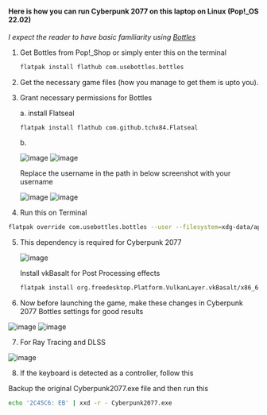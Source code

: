 #### Here is how you can run Cyberpunk 2077 on this laptop on Linux (Pop!_OS 22.02)

*I expect the reader to have basic familiarity using [Bottles](https://usebottles.com/)*

1. Get Bottles from Pop!_Shop or simply enter this on the terminal
   ```bash
   flatpak install flathub com.usebottles.bottles
   ```

2. Get the necessary game files (how you manage to get them is upto you).
3. Grant necessary permissions for Bottles
   
     a. install Flatseal
   
       flatpak install flathub com.github.tchx84.Flatseal
   
   
     b. 

      ![image](https://github.com/realKarthikNair/16-xf0xxx-linux-troubleshooting/assets/78267371/7ae40446-5f41-4c03-bb8d-199a9e1f344f)
      ![image](https://github.com/realKarthikNair/16-xf0xxx-linux-troubleshooting/assets/78267371/21188944-2cb5-4fcb-83a5-da5c57d5c99e)

      Replace the username in the path in below screenshot with your username

      ![image](https://github.com/realKarthikNair/16-xf0xxx-linux-troubleshooting/assets/78267371/43d942c9-4de7-4f0d-9fbb-5300ba9cd933)
      ![image](https://github.com/realKarthikNair/16-xf0xxx-linux-troubleshooting/assets/78267371/0d25efaa-55da-4b0b-82a7-12e0aa8068f5)

4. Run this on Terminal

```bash
flatpak override com.usebottles.bottles --user --filesystem=xdg-data/applications
```

5. This dependency is required for Cyberpunk 2077

   ![image](https://github.com/realKarthikNair/16-xf0xxx-linux-troubleshooting/assets/78267371/bd4a4c88-b14f-4013-b8c8-f2a5debb10c6)

   Install vkBasalt for Post Processing effects

   ```bash
   flatpak install org.freedesktop.Platform.VulkanLayer.vkBasalt/x86_64/22.08
   ```


6. Now before launching the game, make these changes in Cyberpunk 2077 Bottles settings for good results

![image](https://github.com/realKarthikNair/16-xf0xxx-linux-troubleshooting/assets/78267371/a0ea0225-04fb-4dcd-ae97-9df5c95e1bc2)
![image](https://github.com/realKarthikNair/16-xf0xxx-linux-troubleshooting/assets/78267371/f7ab6927-e06b-49e8-a099-a3fe801c3dd9)


7. For Ray Tracing and DLSS

![image](https://github.com/realKarthikNair/16-xf0xxx-linux-troubleshooting/assets/78267371/3ddf4b15-d46e-43f4-a3b6-90c95affd76b)

8. If the keyboard is detected as a controller, follow this 

Backup the original Cyberpunk2077.exe file and then run this 

   ```bash
   echo '2C45C6: EB' | xxd -r - Cyberpunk2077.exe
   ```